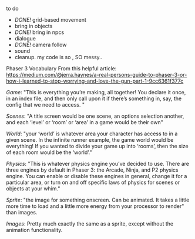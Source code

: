 to do
- *DONE!* grid-based movement
- bring in objects
- *DONE!* bring in npcs
- dialogue
- *DONE!* camera follow
- sound
- cleanup. my code is so , SO messy..


Phaser 3 Vocabulary
From this helpful article: https://medium.com/@jerra.haynes/a-real-persons-guide-to-phaser-3-or-how-i-learned-to-stop-worrying-and-love-the-gun-part-1-9cc6361f377c

*Game*: "This is everything you’re making, all together! You declare it once, in an index file, and then only call upon it if there’s something in, say, the config that we need to access. "

*Scenes*: "A title screen would be one scene, an options selection another, and each ‘level’ or ‘room’ or ‘area’ in a game would be their own"

*World*: "your ‘world’ is whatever area your character has access to in a given scene. In the infinite runner example, the game world would be everything! If you wanted to divide your game up into ‘rooms’, then the size of each room would be the ‘world’."

*Physics*: "This is whatever physics engine you’ve decided to use. There are three engines by default in Phaser 3: the Arcade, Ninja, and P2 physics engine. You can enable or disable these engines in general, change it for a particular area, or turn on and off specific laws of physics for scenes or objects at your whim."

*Sprite*: "the image for something onscreen. Can be animated. It takes a little more time to load and a little more energy from your processor to render" than images.

*Images*: Pretty much exactly the same as a sprite, except without the animation functionality.
